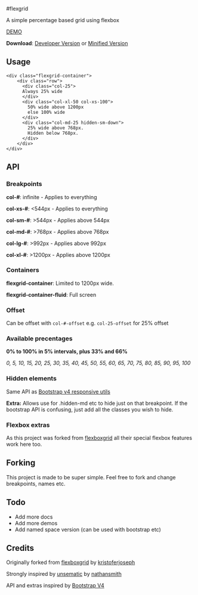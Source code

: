 #flexgrid

A simple percentage based grid using flexbox

[DEMO](http://username.github.io/flexgrid)

**Download**: [Developer Version](https://raw.githubusercontent.com/ro-savage/flexgrid/master/flexgrid.css) or [Minified Version](https://raw.githubusercontent.com/ro-savage/flexgrid/master/flexgrid.css)

## Usage
```
<div class="flexgrid-container">
    <div class="row">
      <div class="col-25">
      Always 25% wide
      </div>
      <div class="col-xl-50 col-xs-100">
        50% wide above 1200px
        else 100% wide
      </div>
      <div class="col-md-25 hidden-sm-down">
        25% wide above 768px.
        Hidden below 768px.
      </div>
    </div>
</div>
```

## API
### Breakpoints
**col-#**: infinite - Applies to everything

**col-xs-#**: <544px - Applies to everything

**col-sm-#**: >544px - Applies above 544px

**col-md-#**: >768px - Applies above 768px

**col-lg-#**: >992px - Applies above 992px

**col-xl-#**: >1200px - Applies above 1200px

### Containers
**flexgrid-container**: Limited to 1200px wide.

**flexgrid-container-fluid**: Full screen

### Offset
Can be offset with `col-#-offset` e.g. `col-25-offset` for 25% offset

### Available precentages
**0% to 100% in 5% intervals, plus 33% and 66%**

_0, 5, 10, 15, 20, 25, 30, 35, 40, 45, 50, 55, 60, 65, 70, 75, 80, 85, 90, 95, 100_

### Hidden elements
Same API as [Bootstrap v4 responsive utils](http://v4-alpha.getbootstrap.com/layout/responsive-utilities/)

**Extra:** Allows use for .hidden-md etc to hide just on that breakpoint. If the bootstrap API is confusing, just add all the classes you wish to hide.

### Flexbox extras
As this project was forked from [flexboxgrid](http://flexboxgrid.com/) all their special flexbox features work here too.

## Forking
This project is made to be super simple. Feel free to fork and change breakpoints, names etc.

## Todo
* Add more docs
* Add more demos
* Add named space version (can be used with bootstrap etc)

## Credits
Originally forked from [flexboxgrid](http://flexboxgrid.com/) by [kristoferjoseph](https://github.com/kristoferjoseph/flexboxgrid)

Strongly inspired by [unsematic](http://unsemantic.com/) by [nathansmith](https://github.com/nathansmith/unsemantic)

API and extras inspired by [Bootstrap V4](http://v4-alpha.getbootstrap.com/layout/grid/)
